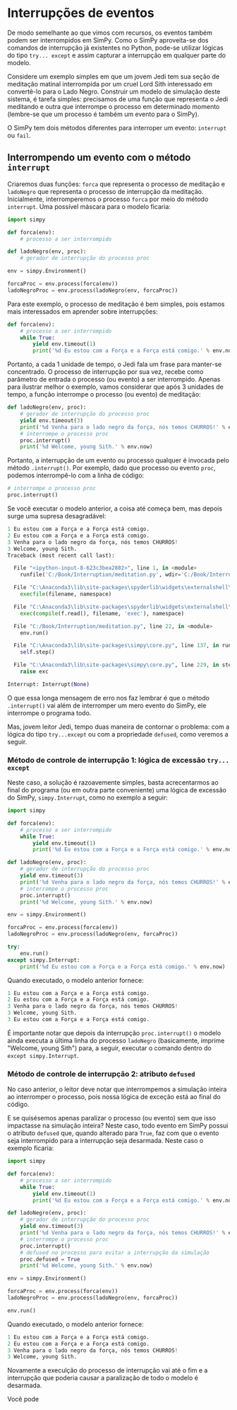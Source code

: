 # Interrupções de eventos

De modo semelhante ao que vimos com recursos, os eventos também podem ser interrompidos em SimPy. Como o SimPy aproveita-se dos comandos de interrupção já existentes no Python, pode-se utilizar lógicas do tipo `try... except` e assim capturar a interrupção em qualquer parte do modelo.

Considere um exemplo simples em que um jovem Jedi tem sua seção de meditação matinal interrompida por um cruel Lord Sith interessado em convertê-lo para o Lado Negro. 
Construir um modelo de simulação deste sistema, é tarefa simples: precisamos de uma função que representa o Jedi meditando e outra que interrompe o processo em determinado momento (lembre-se que um processo é também um evento para o SimPy).

O SimPy tem dois métodos diferentes para interroper um evento: `interrupt` ou `fail`.

## Interrompendo um evento com o método `interrupt`

Criaremos duas funções: `forca` que representa o processo de meditação e `ladoNegro` que representa o processo de interrupção da meditação. Inicialmente, interromperemos o processo `forca` por meio do método `interrupt`. Uma possível máscara para o modelo ficaria:

```python
import simpy

def forca(env):
    # processo a ser interrompido

def ladoNegro(env, proc):
    # gerador de interrupção do processo proc

env = simpy.Environment()

forcaProc = env.process(forca(env))
ladoNegroProc = env.process(ladoNegro(env, forcaProc))
``` 
Para este exemplo, o processo de meditação é bem simples, pois estamos mais interessados em aprender sobre interrupções:

```python
def forca(env):
    # processo a ser interrompido
    while True:
        yield env.timeout(1)
        print('%d Eu estou com a Força e a Força está comigo.' % env.now)
``` 
Portanto, a cada 1 unidade de tempo, o Jedi fala um frase para manter-se concentrado. O processo de interrupção por sua vez, recebe como parâmetro de entrada o processo (ou evento) a ser interrompido. Apenas para ilustrar melhor o exemplo, vamos considerar que após 3 unidades de tempo, a função interrompe o processo (ou evento) de meditação:
```python
def ladoNegro(env, proc):
    # gerador de interrupção do processo proc
    yield env.timeout(3)
    print('%d Venha para o lado negro da força, nós temos CHURROS!' % env.now)
    # interrompe o processo proc
    proc.interrupt()
    print('%d Welcome, young Sith.' % env.now)
``` 
Portanto, a interrupção de um evento ou processo qualquer é invocada pelo método `.interrupt()`. Por exemplo, dado que processo ou evento `proc`, podemos interrompê-lo com a linha de código:
```python
# interrompe o processo proc
proc.interrupt()
``` 
Se você executar o modelo anterior, a coisa até começa bem, mas depois surge uma supresa desagradável:
```python
1 Eu estou com a Força e a Força está comigo.
2 Eu estou com a Força e a Força está comigo.
3 Venha para o lado negro da força, nós temos CHURROS!
3 Welcome, young Sith.
Traceback (most recent call last):

  File "<ipython-input-8-623c3bea2882>", line 1, in <module>
    runfile('C:/Book/Interruption/meditation.py', wdir='C:/Book/Interruption/')

  File "C:\Anaconda3\lib\site-packages\spyderlib\widgets\externalshell\sitecustomize.py", line 714, in runfile
    execfile(filename, namespace)

  File "C:\Anaconda3\lib\site-packages\spyderlib\widgets\externalshell\sitecustomize.py", line 89, in execfile
    exec(compile(f.read(), filename, 'exec'), namespace)

  File "C:/Book/Interruption/meditation.py", line 22, in <module>
    env.run()

  File "C:\Anaconda3\lib\site-packages\simpy\core.py", line 137, in run
    self.step()

  File "C:\Anaconda3\lib\site-packages\simpy\core.py", line 229, in step
    raise exc

Interrupt: Interrupt(None)
``` 
O que essa longa mensagem de erro nos faz lembrar é que o método `.interrupt()` vai além de interromper um mero evento do SimPy, ele interrompe o programa todo.

Mas, jovem leitor Jedi, tempo duas maneira de contornar o problema: com a lógica do tipo `try...except` ou com a propriedade `defused`, como veremos a seguir.

### Método de controle de interrupção 1: lógica de excessão `try... except`
Neste caso, a solução é razoavemente simples, basta acrecentarmos ao final do programa (ou em outra parte conveniente) uma lógica de excessão do SimPy, `simpy.Interrupt`, como no exemplo a seguir:

```python
import simpy

def forca(env):
    # processo a ser interrompido
    while True:
        yield env.timeout(1)
        print('%d Eu estou com a Força e a Força está comigo.' % env.now)

def ladoNegro(env, proc):
    # gerador de interrupção do processo proc
    yield env.timeout(3)
    print('%d Venha para o lado negro da força, nós temos CHURROS!' % env.now)
    # interrompe o processo proc
    proc.interrupt()
    print('%d Welcome, young Sith.' % env.now)

env = simpy.Environment()

forcaProc = env.process(forca(env))
ladoNegroProc = env.process(ladoNegro(env, forcaProc))

try:
    env.run()
except simpy.Interrupt:
    print('%d Eu estou com a Força e a Força está comigo.' % env.now)
``` 
Quando executado, o modelo anterior fornece:
```python
1 Eu estou com a Força e a Força está comigo.
2 Eu estou com a Força e a Força está comigo.
3 Venha para o lado negro da força, nós temos CHURROS!
3 Welcome, young Sith.
3 Eu estou com a Força e a Força está comigo.
``` 
É importante notar que depois da interrupção `proc.interrupt()` o modelo ainda executa a última linha do processo `ladoNegro` (basicamente, imprime "Welcome, young Sith") para, a seguir, executar o comando dentro do `except simpy.Interrupt`.

### Método de controle de interrupção 2: atributo `defused`
No caso anterior, o leitor deve notar que interrompemos a simulação inteira ao interromper o processo, pois nossa lógica de exceção está ao final do código. 

E se quisésemos apenas paralizar o processo (ou evento) sem que isso impactasse na simulação inteira? Neste caso, todo evento em SimPy possui o atributo `defused` que, quando alterado para `True`, faz com que o evento seja interrompido para a  interrupção seja desarmada. Neste caso o exemplo ficaria:

```python
import simpy

def forca(env):
    # processo a ser interrompido
    while True:
        yield env.timeout(1)
        print('%d Eu estou com a Força e a Força está comigo.' % env.now)

def ladoNegro(env, proc):
    # gerador de interrupção do processo proc
    yield env.timeout(3)
    print('%d Venha para o lado negro da força, nós temos CHURROS!' % env.now)
    # interrompe o processo proc
    proc.interrupt()
    # defused no processo para evitar a interrupção da simulação
    proc.defused = True
    print('%d Welcome, young Sith.' % env.now)

env = simpy.Environment()

forcaProc = env.process(forca(env))
ladoNegroProc = env.process(ladoNegro(env, forcaProc))

env.run()
``` 
Quando executado, o modelo anterior fornece:
```python
1 Eu estou com a Força e a Força está comigo.
2 Eu estou com a Força e a Força está comigo.
3 Venha para o lado negro da força, nós temos CHURROS!
3 Welcome, young Sith.
``` 
Novamente a execulção do processo de interrupção vai até o fim e a interrupção que poderia causar a paralização de todo o modelo é desarmada. 

Você pode 


